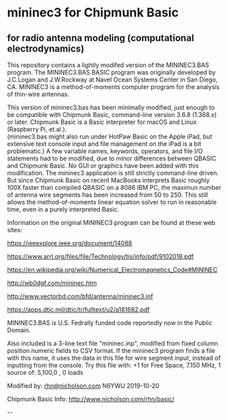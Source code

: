 # mininec3 for Chipmunk Basic
## for radio antenna modeling (computational electrodynamics)

This repository contains a lightly modifed version
of the MININEC3.BAS program.
The MININEC3.BAS BASIC program was
originally developed by J.C.Logan and J.W.Rockway 
at Navel Ocean Systems Center in San Diego, CA.
MININEC3 is a method-of-moments computer program
for the analysis of thin-wire antennas.

This version of mininec3.bas has been minimally modified,
just enough to be compatible with Chipmunk Basic,
command-line version 3.6.8 (1.368.x) or later.
Chipmunk Basic is a Basic interpreter
for macOS and Linux (Raspberry Pi, et.al.).  
(mininec3.bas might also run under HotPaw Basic on the Apple iPad,
but extensive text console input and file management
on the iPad is a bit problematic.)
A few variable names, keywords, operators,
and file I/O statements had to be modified, due to minor
differences between QBASIC and Chipmunk Basic.
No GUI or graphics have been added with this modification.
The mininec3 application is still strictly command-line driven.
But since Chipmunk Basic on recent MacBooks
interprets Basic roughly 100X faster than
compiled QBASIC on a 8086 IBM PC, 
the maximun number of antenna wire segments
has been increased from 50 to 250.
This still allows the method-of-moments linear equation solver
to run in reasonable time, even in a purely interpreted Basic.

Information on the original MININEC3 program can be found at these web sites:

  https://ieeexplore.ieee.org/document/14088

  https://www.arrl.org/files/file/Technology/tis/info/pdf/9102018.pdf

  https://en.wikipedia.org/wiki/Numerical_Electromagnetics_Code#MININEC

  http://wb0dgf.com/mininec.htm

  http://www.vectorbd.com/bfd/antenna/mininec3.inf

  https://apps.dtic.mil/dtic/tr/fulltext/u2/a181682.pdf

MININEC3.BAS is U.S. Fedrally funded code reportedly now in the Public Domain.

Also included is a 3-line text file "mininec.inp",
modified from fixed column position numeric fields to CSV format.
If the mininec3 program finds a file with this name,
it uses the data in this file
for wire segment input, instead of inputting from the console.
Try this file with:
+1 for Free Space,
7.150 MHz,
1 source of: 5,100,0 ,
0 loads

Modified by:  rhn@nicholson.com  N6YWU  2019-10-20

Chipmunk Basic Info: http://www.nicholson.com/rhn/basic/

--
